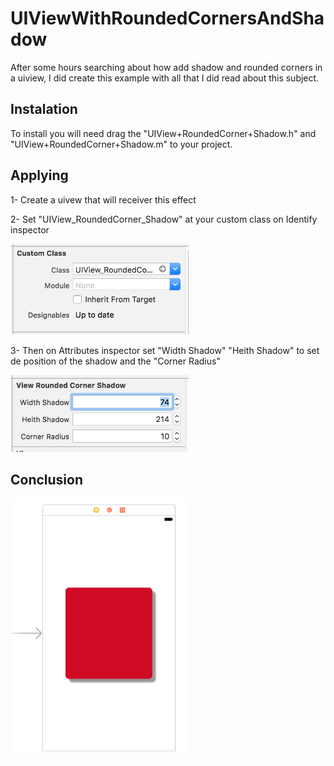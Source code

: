 # UIViewWithRoundedCornersAndShadow
After some hours searching about how add shadow and rounded corners in a uiview, I did create this example with all that I did read about this subject.

## Instalation
To install you will need drag the "UIView+RoundedCorner+Shadow.h" and "UIView+RoundedCorner+Shadow.m" to your project.

## Applying
1- Create a uivew that will receiver this effect

2- Set "UIView_RoundedCorner_Shadow" at your custom class on Identify inspector

<img src="https://raw.githubusercontent.com/douglas-queiroz/ReadmeFile/master/UIViewRoundedCornerShadow/image_1.png" width="285"/>

3- Then on Attributes inspector set "Width Shadow" "Heith Shadow" to set de position of the shadow and the "Corner Radius"

<img src="https://raw.githubusercontent.com/douglas-queiroz/ReadmeFile/master/UIViewRoundedCornerShadow/image_2.png" width="285"/>

## Conclusion
<img src="https://raw.githubusercontent.com/douglas-queiroz/ReadmeFile/master/UIViewRoundedCornerShadow/image_3.png" width="285"/>
